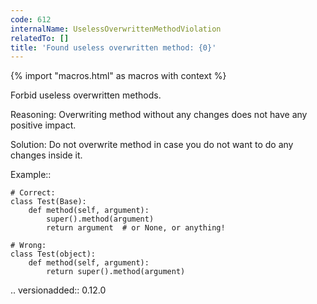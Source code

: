 ```yaml
---
code: 612
internalName: UselessOverwrittenMethodViolation
relatedTo: []
title: 'Found useless overwritten method: {0}'
---
```


{% import "macros.html" as macros with context %}

Forbid useless overwritten methods.

Reasoning: Overwriting method without any changes does not have any
positive impact.

Solution: Do not overwrite method in case you do not want to do any
changes inside it.

Example::

    # Correct:
    class Test(Base):
        def method(self, argument):
            super().method(argument)
            return argument  # or None, or anything!
    
    # Wrong:
    class Test(object):
        def method(self, argument):
            return super().method(argument)

.. versionadded:: 0.12.0